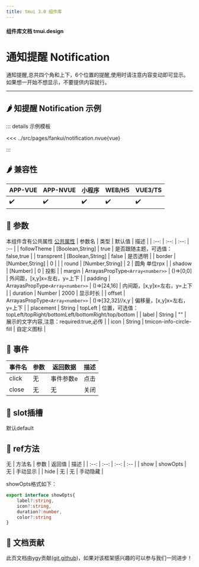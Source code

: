 ```yaml
---
title: tmui 3.0 组件库
---
```


<script setup>
import webview from '../components/mobileWebview.vue'
</script>

#### 组件库文档 tmui.design

# 通知提醒 Notification
通知提醒,总共四个角和上下，6个位置的提醒,使用时请注意内容变动即可显示。如果想一开始不想显示，不要提供内容就行。

---



## :hot_pepper: 知提醒 Notification 示例

<webview url="https://tmui.design/h5/#/pages/fankui/notification"></webview>

::: details 示例模板

<<< ../src/pages/fankui/notification.nvue{vue}

:::

## :hot_pepper: 兼容性

| APP-VUE | APP-NVUE | 小程序 | WEB/H5 | VUE3/TS |
| --- | --- | --- | --- | --- |
| :heavy_check_mark: | :heavy_check_mark: | :heavy_check_mark: | :heavy_check_mark: | :heavy_check_mark: |

## :seedling: 参数
本组件含有公共属性 [公共属性](/spec/组件公共样式.html)
| 参数名 | 类型 | 默认值 | 描述 |
| :--: | :--: | :--: | :-- |
| followTheme | [Boolean,String] | true | 是否跟随主题，可选值：false,true |
| transprent | [Boolean,String] | false | 是否透明 |
| border | [Number,String] | 0 |  |
| round | [Number,String] | 2 | 圆角 单位rpx |
| shadow | [Number] | 0 | 投影  |
| margin | ArrayasPropType`<Array<number>>` | ()=>[0,0] | 外间距，[x,y]x=左右，y=上下 |
| padding | ArrayasPropType`<Array<number>>` | ()=>[24,16] | 内间距，[x,y]x=左右，y=上下 |
| duration | Number | 2000 | 显示时长 |
| offset | ArrayasPropType`<Array<number>>` | ()=>[32,32]//x,y | 偏移量，[x,y]x=左右，y=上下 |
| placement | String | topLeft  | 位置，可选值：topLeft/topRight/bottomLeft/bottomRight/top/bottom |
| label | String | "" | 展示的文字内容,注意：required:true,必传 |
| icon | String | tmicon-info-circle-fill | 自定义图标 |
## :rose: 事件
| 事件名 | 参数 | 返回数据 | 描述 |
| --- | --- | --- | --- |
| click | 无 | 事件参数e | 点击 |
| close | 无 | 无 | 关闭 |
## :corn: slot插槽
默认default

## :green_salad: ref方法
无
| 方法名 | 参数 | 返回值 | 描述 |
| :--: | :--: | :--: | :-- |
| show | showOpts | 无 | 手动显示 |
| hide | 无 | 无 | 手动隐藏 |

showOpts格式如下：
```ts
export interface showOpts{
    label?:string,
    icon?:string,
	duration?:number,
	color?:string
}
```

## :couplekiss: 文档贡献
此页文档由ygy贡献([git](https://gitee.com/ygy-promise),[github](https://github.com/ygy-97))，如果对该框架感兴趣的可以参与我们一同进步！